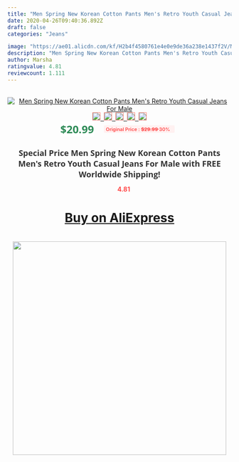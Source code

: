 ```yaml
---
title: "Men Spring New Korean Cotton Pants Men's Retro Youth Casual Jeans For Male"
date: 2020-04-26T09:40:36.892Z
draft: false
categories: "Jeans"

image: "https://ae01.alicdn.com/kf/H2b4f4580761e4e0e9de36a238e1437f2V/Men-Spring-New-Korean-Cotton-Pants-Men-s-Retro-Youth-Casual-Jeans-For-Male.jpg"
description: "Men Spring New Korean Cotton Pants Men's Retro Youth Casual Jeans For Male"
author: Marsha
ratingvalue: 4.81
reviewcount: 1.111
---
```

<br>
<div style="text-align: center;">
<a href="https://s.click.aliexpress.com/e/_ANioBT" target="_blank" rel="nofollow noopener noreferrer"><img alt="Men Spring New Korean Cotton Pants Men's Retro Youth Casual Jeans For Male" class="magnifier-image" src="https://ae01.alicdn.com/kf/H2b4f4580761e4e0e9de36a238e1437f2V/Men-Spring-New-Korean-Cotton-Pants-Men-s-Retro-Youth-Casual-Jeans-For-Male.jpg_640x640.jpg">
<br>
<img style="border:1px solid salmon" src="https://ae01.alicdn.com/kf/H2b4f4580761e4e0e9de36a238e1437f2V/Men-Spring-New-Korean-Cotton-Pants-Men-s-Retro-Youth-Casual-Jeans-For-Male.jpg_120x120.jpg">&nbsp;&nbsp;<img style="border:1px solid salmon" src="https://ae01.alicdn.com/kf/H9b1dc604124f4cc5a021a21d075649d3I/Men-Spring-New-Korean-Cotton-Pants-Men-s-Retro-Youth-Casual-Jeans-For-Male.jpg_120x120.jpg">&nbsp;&nbsp;<img style="border:1px solid salmon" src="https://ae01.alicdn.com/kf/Hbd05596621774c65a71d25bc5f9a88f06/Men-Spring-New-Korean-Cotton-Pants-Men-s-Retro-Youth-Casual-Jeans-For-Male.jpg_120x120.jpg">&nbsp;&nbsp;<img style="border:1px solid salmon" src="https://ae01.alicdn.com/kf/H2c419762e479499bb73fb1408a897617t/Men-Spring-New-Korean-Cotton-Pants-Men-s-Retro-Youth-Casual-Jeans-For-Male.jpg_120x120.jpg">&nbsp;&nbsp;<img style="border:1px solid salmon" src="https://ae01.alicdn.com/kf/H17e5d7227d1747db92581e017d999bea2/Men-Spring-New-Korean-Cotton-Pants-Men-s-Retro-Youth-Casual-Jeans-For-Male.jpg_120x120.jpg"></a></div><br0>
<div style="text-align: center;"><span style="background-color: white; border: 0px; box-sizing: border-box; color: seagreen; display: inline-block; font-family: &quot;open sans&quot; , &quot;arial&quot; , &quot;helvetica&quot; , sans-serif , &quot;heiti&quot;; font-size: 24px; font-stretch: inherit; font-weight: 700; line-height: inherit; margin: 0px 10px 0px 0px; padding: 0px; vertical-align: middle;">$20.99 </span>
<span style="background: rgb(255 , 241 , 241); border-radius: 3px; border: 0px; box-sizing: border-box; color: #ff4747; display: inline-block; font-family: inherit; font-size: 12px; font-stretch: inherit; font-style: inherit; font-variant: inherit; font-weight: 600; line-height: inherit; margin: 0px; padding: 2px 5px; transform: scale(0.9); vertical-align: middle;">Original Price : <b style="text-decoration: line-through;">$29.99 </b> 30%&nbsp;&nbsp;</span></div>
<h1 style="color: #333333; display: inline-block; font-family: &quot;open sans&quot; , &quot;arial&quot; , &quot;helvetica&quot; , sans-serif , &quot;heiti&quot;; font-size: 18px; font-stretch: inherit; font-weight: 700; text-align: center;">Special Price Men Spring New Korean Cotton Pants Men's Retro Youth Casual Jeans For Male with FREE Worldwide Shipping!</h1>
<div style="color: #ff4747; text-align: center;">
<img src="https://4.bp.blogspot.com/-M0ZcTcb-5uY/XleCXlxnR4I/AAAAAAAAAEc/OrjgMkXV1oMQFaCRZj5HQwOCBcu3w1FegCPcBGAYYCw/s1600/star.png" style="height: 15px;">&nbsp;<b>4.81</b></div>
<div class="button_cont" align="center"><a class="buynow_a" href="https://s.click.aliexpress.com/e/_ANioBT" target="_blank" rel="nofollow noopener noreferrer"><H1>Buy on AliExpress</H1></a></div><br>
<div class="separator" style="clear: both; text-align: center;">
<img src="https://lh3.googleusercontent.com/-pTy5HemUv9M/XlePHvY0dAI/AAAAAAAAAE4/0nX5iRUoIWY8eMW9Dpxeirr157OZliDIgCLcBGAsYHQ/s1600/badge.gif" width="480">
</div>
